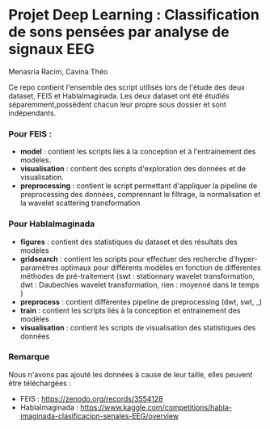 # Projet Deep Learning : Classification de sons pensées par analyse de signaux EEG

Menasria Racim, Cavina Théo

Ce repo contient l'ensemble des script utilisés lors de l'étude des deux dataset, FEIS et HablaImaginada. Les deux dataset ont été étudiés séparemment,possèdent chacun leur propre sous dossier et sont indépendants. 

### Pour FEIS : 
* **model** : contient les scripts liés à la conception et à l'entrainement des modèles. 
* **visualisation** : contient des scripts d'exploration des données et de visualisation. 
* **preprocessing** : contient le script permettant d'appliquer la pipeline de preprocessing des données, comprennant le filtrage, la normalisation et la wavelet scattering transformation

### Pour HablaImaginada
* **figures** : contient des statistiques du dataset et des résultats des modèles
* **gridsearch** : contient les scripts pour effectuer des recherche d'hyper-paramètres optimaux pour différents modèles en fonction de différentes méthodes de pré-traitement (swt : stationnary wavelet transformation, dwt : Daubechies wavelet transformation, rien : moyenné dans le temps 
)
* **preprocess** : contient différentes pipeline de preprocessing (dwt, swt, _)
* **train** : contient les scripts liés à la conception et entrainement des modèles 
* **visualisation** : contient les scripts de visualisation des statistiques des données

### Remarque

Nous n'avons pas ajouté les données à cause de leur taille, elles peuvent être téléchargées : 

* FEIS : https://zenodo.org/records/3554128
* HablaImaginada : https://www.kaggle.com/competitions/habla-imaginada-clasificacion-senales-EEG/overview

